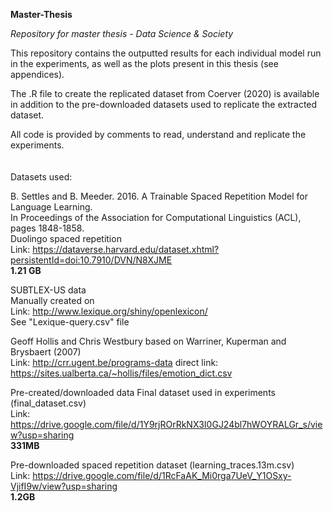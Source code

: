 **Master-Thesis**

*Repository for master thesis - Data Science & Society*

This repository contains the outputted results for each individual model run in the experiments, as well as the plots present in this thesis (see appendices). 

The .R file to create the replicated dataset from Coerver (2020) is available in addition to the pre-downloaded datasets used to replicate the extracted dataset. 

All code is provided by comments to read, understand and replicate the experiments.
  \
  \
  \
Datasets used:

B. Settles and B. Meeder. 2016. A Trainable Spaced Repetition Model for Language Learning.  \
In Proceedings of the Association for Computational Linguistics (ACL), pages 1848-1858. \
Duolingo spaced repetition \
Link: https://dataverse.harvard.edu/dataset.xhtml?persistentId=doi:10.7910/DVN/N8XJME \
**1.21 GB** 

SUBTLEX-US data \
Manually created on \
Link: http://www.lexique.org/shiny/openlexicon/ \
See "Lexique-query.csv" file

Geoff Hollis and Chris Westbury based on Warriner, Kuperman and Brysbaert (2007) \
Link: http://crr.ugent.be/programs-data
direct link: https://sites.ualberta.ca/~hollis/files/emotion_dict.csv

Pre-created/downloaded data
Final dataset used in experiments (final_dataset.csv) \
Link: https://drive.google.com/file/d/1Y9rjROrRkNX3I0GJ24bl7hWOYRALGr_s/view?usp=sharing \
**331MB**

Pre-downloaded spaced repetition dataset (learning_traces.13m.csv) \
Link: https://drive.google.com/file/d/1RcFaAK_Mi0rga7UeV_Y1OSxy-VjifI9w/view?usp=sharing \
**1.2GB**

